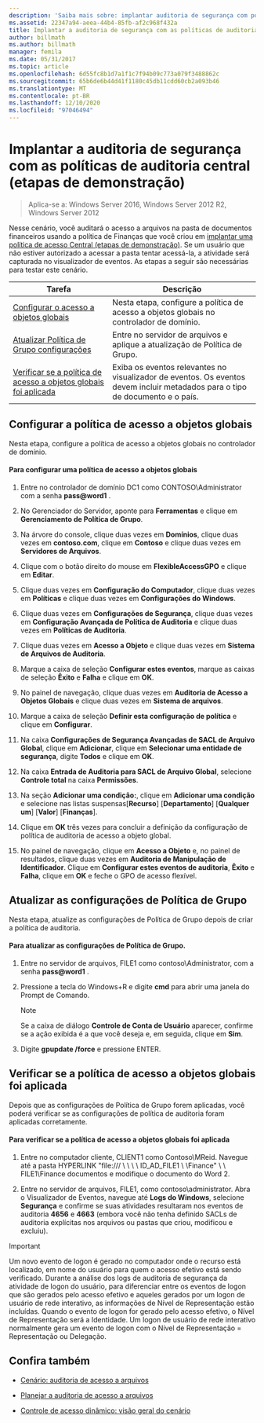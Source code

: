 ```yaml
---
description: 'Saiba mais sobre: implantar auditoria de segurança com políticas de auditoria central (etapas de demonstração)'
ms.assetid: 22347a94-aeea-44b4-85fb-af2c968f432a
title: Implantar a auditoria de segurança com as políticas de auditoria central (etapas de demonstração)
author: billmath
ms.author: billmath
manager: femila
ms.date: 05/31/2017
ms.topic: article
ms.openlocfilehash: 6d55fc8b1d7a1f1c7f94b09c773a079f3488862c
ms.sourcegitcommit: 65b6de6b44d41f1180c45db11cdd60cb2a093b46
ms.translationtype: MT
ms.contentlocale: pt-BR
ms.lasthandoff: 12/10/2020
ms.locfileid: "97046494"
---
```

# <a name="deploy-security-auditing-with-central-audit-policies-demonstration-steps"></a>Implantar a auditoria de segurança com as políticas de auditoria central (etapas de demonstração)

>Aplica-se a: Windows Server 2016, Windows Server 2012 R2, Windows Server 2012

Nesse cenário, você auditará o acesso a arquivos na pasta de documentos financeiros usando a política de Finanças que você criou em [implantar uma política de acesso Central &#40;etapas de demonstração&#41;](Deploy-a-Central-Access-Policy--Demonstration-Steps-.md). Se um usuário que não estiver autorizado a acessar a pasta tentar acessá-la, a atividade será capturada no visualizador de eventos.
As etapas a seguir são necessárias para testar este cenário.

|Tarefa|Descrição|
|--------|---------------|
|[Configurar o acesso a objetos globais](Deploy-Security-Auditing-with-Central-Audit-Policies--Demonstration-Steps-.md#BKMK_1)|Nesta etapa, configure a política de acesso a objetos globais no controlador de domínio.|
|[Atualizar Política de Grupo configurações](Deploy-Security-Auditing-with-Central-Audit-Policies--Demonstration-Steps-.md#BKMK_2)|Entre no servidor de arquivos e aplique a atualização de Política de Grupo.|
|[Verificar se a política de acesso a objetos globais foi aplicada](Deploy-Security-Auditing-with-Central-Audit-Policies--Demonstration-Steps-.md#BKMK_3)|Exiba os eventos relevantes no visualizador de eventos. Os eventos devem incluir metadados para o tipo de documento e o país.|

## <a name="configure-global-object-access-policy"></a><a name="BKMK_1"></a>Configurar a política de acesso a objetos globais
Nesta etapa, configure a política de acesso a objetos globais no controlador de domínio.

#### <a name="to-configure-a-global-object-access-policy"></a>Para configurar uma política de acesso a objetos globais

1. Entre no controlador de domínio DC1 como CONTOSO\Administrator com a senha <strong>pass@word1</strong> .

2. No Gerenciador do Servidor, aponte para **Ferramentas** e clique em **Gerenciamento de Política de Grupo**.

3. Na árvore do console, clique duas vezes em **Domínios**, clique duas vezes em **contoso.com**, clique em **Contoso** e clique duas vezes em **Servidores de Arquivos**.

4. Clique com o botão direito do mouse em **FlexibleAccessGPO** e clique em **Editar**.

5. Clique duas vezes em **Configuração do Computador**, clique duas vezes em **Políticas** e clique duas vezes em **Configurações do Windows**.

6. Clique duas vezes em **Configurações de Segurança**, clique duas vezes em **Configuração Avançada de Política de Auditoria** e clique duas vezes em **Políticas de Auditoria**.

7. Clique duas vezes em **Acesso a Objeto** e clique duas vezes em **Sistema de Arquivos de Auditoria**.

8. Marque a caixa de seleção **Configurar estes eventos**, marque as caixas de seleção **Êxito** e **Falha** e clique em **OK**.

9. No painel de navegação, clique duas vezes em **Auditoria de Acesso a Objetos Globais** e clique duas vezes em **Sistema de arquivos**.

10. Marque a caixa de seleção **Definir esta configuração de política** e clique em **Configurar**.

11. Na caixa **Configurações de Segurança Avançadas de SACL de Arquivo Global**, clique em **Adicionar**, clique em **Selecionar uma entidade de segurança**, digite **Todos** e clique em **OK**.

12. Na caixa **Entrada de Auditoria para SACL de Arquivo Global**, selecione **Controle total** na caixa **Permissões**.

13. Na seção **Adicionar uma condição:**, clique em **Adicionar uma condição** e selecione nas listas suspensas[**Recurso**] [**Departamento**] [**Qualquer um**] [**Valor**] [**Finanças**].

14. Clique em **OK** três vezes para concluir a definição da configuração de política de auditoria de acesso a objeto global.

15. No painel de navegação, clique em **Acesso a Objeto** e, no painel de resultados, clique duas vezes em **Auditoria de Manipulação de Identificador**. Clique em **Configurar estes eventos de auditoria**, **Êxito** e **Falha**, clique em **OK** e feche o GPO de acesso flexível.

## <a name="update-group-policy-settings"></a><a name="BKMK_2"></a>Atualizar as configurações de Política de Grupo
Nesta etapa, atualize as configurações de Política de Grupo depois de criar a política de auditoria.

#### <a name="to-update-group-policy-settings"></a>Para atualizar as configurações de Política de Grupo.

1. Entre no servidor de arquivos, FILE1 como contoso\Administrator, com a senha <strong>pass@word1</strong> .

2. Pressione a tecla do Windows+R e digite **cmd** para abrir uma janela do Prompt de Comando.

   > [!NOTE]
   > Se a caixa de diálogo **Controle de Conta de Usuário** aparecer, confirme se a ação exibida é a que você deseja e, em seguida, clique em **Sim**.

3. Digite **gpupdate /force** e pressione ENTER.

## <a name="verify-that-the-global-object-access-policy-has-been-applied"></a><a name="BKMK_3"></a>Verificar se a política de acesso a objetos globais foi aplicada
Depois que as configurações de Política de Grupo forem aplicadas, você poderá verificar se as configurações de política de auditoria foram aplicadas corretamente.

#### <a name="to-verify-that-the-global-object-access-policy-has-been-applied"></a>Para verificar se a política de acesso a objetos globais foi aplicada

1.  Entre no computador cliente, CLIENT1 como Contoso\MReid. Navegue até a pasta HYPERLINK "file:/// \\ \\ \\ \ ID_AD_FILE1 \\ \Finance" \\ \ FILE1\Finance documentos e modifique o documento do Word 2.

2.  Entre no servidor de arquivos, FILE1, como contoso\administrator. Abra o Visualizador de Eventos, navegue até **Logs do Windows**, selecione **Segurança** e confirme se suas atividades resultaram nos eventos de auditoria **4656** e **4663** (embora você não tenha definido SACLs de auditoria explícitas nos arquivos ou pastas que criou, modificou e excluiu).

> [!IMPORTANT]
> Um novo evento de logon é gerado no computador onde o recurso está localizado, em nome do usuário para quem o acesso efetivo está sendo verificado. Durante a análise dos logs de auditoria de segurança da atividade de logon do usuário, para diferenciar entre os eventos de logon que são gerados pelo acesso efetivo e aqueles gerados por um logon de usuário de rede interativo, as informações de Nível de Representação estão incluídas. Quando o evento de logon for gerado pelo acesso efetivo, o Nível de Representação será a Identidade. Um logon de usuário de rede interativo normalmente gera um evento de logon com o Nível de Representação = Representação ou Delegação.

## <a name="see-also"></a><a name="BKMK_Links"></a>Confira também

-   [Cenário: auditoria de acesso a arquivos](Scenario--File-Access-Auditing.md)

-   [Planejar a auditoria de acesso a arquivos](Plan-for-File-Access-Auditing.md)

-   [Controle de acesso dinâmico: visão geral do cenário](Dynamic-Access-Control--Scenario-Overview.md)


